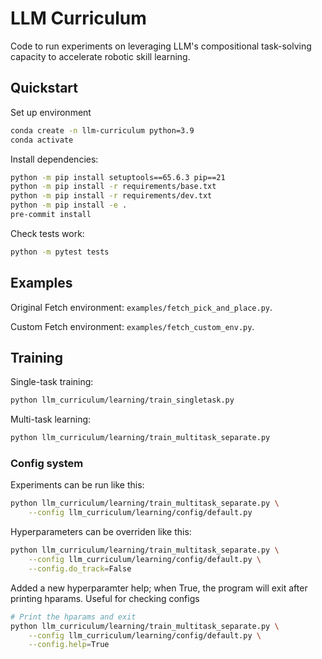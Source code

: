 # LLM Curriculum

Code to run experiments on leveraging LLM's compositional task-solving capacity to accelerate robotic skill learning. 

## Quickstart

Set up environment
```bash
conda create -n llm-curriculum python=3.9
conda activate
```

Install dependencies:
```bash
python -m pip install setuptools==65.6.3 pip==21
python -m pip install -r requirements/base.txt
python -m pip install -r requirements/dev.txt
python -m pip install -e .
pre-commit install
```

Check tests work:
```bash
python -m pytest tests
```

## Examples

Original Fetch environment: `examples/fetch_pick_and_place.py`. 

Custom Fetch environment: `examples/fetch_custom_env.py`. 

## Training

Single-task training:
```bash
python llm_curriculum/learning/train_singletask.py
```

Multi-task learning:
```bash
python llm_curriculum/learning/train_multitask_separate.py
```

### Config system

Experiments can be run like this:

```bash
python llm_curriculum/learning/train_multitask_separate.py \
    --config llm_curriculum/learning/config/default.py
```

Hyperparameters can be overriden like this:

```bash
python llm_curriculum/learning/train_multitask_separate.py \
    --config llm_curriculum/learning/config/default.py \
    --config.do_track=False
```

Added a new hyperparamter help; when True, the program will exit after printing hparams. Useful for checking configs

```bash
# Print the hparams and exit
python llm_curriculum/learning/train_multitask_separate.py \
    --config llm_curriculum/learning/config/default.py \
    --config.help=True
```